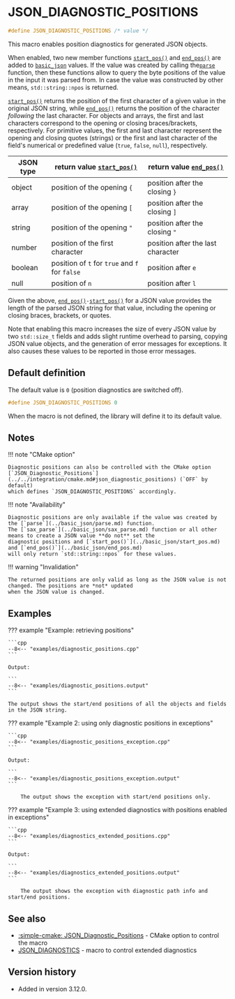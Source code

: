 # JSON_DIAGNOSTIC_POSITIONS

```cpp
#define JSON_DIAGNOSTIC_POSITIONS /* value */
```

This macro enables position diagnostics for generated JSON objects.

When enabled, two new member functions [`start_pos()`](../basic_json/start_pos.md) and
[`end_pos()`](../basic_json/end_pos.md) are added to [`basic_json`](../basic_json/index.md) values. If the value was
created by calling the[`parse`](../basic_json/parse.md) function, then these functions allow to query the byte positions
of the value in the input it was parsed from. In case the value was constructed by other means, `std::string::npos` is
returned.

[`start_pos()`](../basic_json/start_pos.md) returns the position of the first character of a given value in the original
JSON string, while [`end_pos()`](../basic_json/end_pos.md) returns the position of the character _following_ the last
character. For objects and arrays, the first and last characters correspond to the opening or closing braces/brackets,
respectively. For primitive values, the first and last character represent the opening and closing quotes (strings) or
the first and last character of the field's numerical or predefined value (`true`, `false`, `null`), respectively.

| JSON type | return value [`start_pos()`](../basic_json/start_pos.md) | return value [`end_pos()`](../basic_json/end_pos.md) |
|-----------|----------------------------------------------------------|------------------------------------------------------|
| object    | position of the opening `{`                              | position after the closing `}`                       |
| array     | position of the opening `[`                              | position after the closing `]`                       |
| string    | position of the opening `"`                              | position after the closing `"`                       |
| number    | position of the first character                          | position after the last character                    |
| boolean   | position of `t` for `true` and `f` for `false`           | position after `e`                                   |
| null      | position of `n`                                          | position after `l`                                   |

Given the above, [`end_pos()`](../basic_json/end_pos.md)` - `[`start_pos()`](../basic_json/start_pos.md) for a JSON
value provides the length of the parsed JSON string for that value, including the opening or closing braces, brackets,
or quotes.

Note that enabling this macro increases the size of every JSON value by two `std::size_t` fields and adds slight runtime
overhead to parsing, copying JSON value objects, and the generation of error messages for exceptions. It also causes
these values to be reported in those error messages.

## Default definition

The default value is `0` (position diagnostics are switched off).

```cpp
#define JSON_DIAGNOSTIC_POSITIONS 0
```

When the macro is not defined, the library will define it to its default value.

## Notes

!!! note "CMake option"

    Diagnostic positions can also be controlled with the CMake option
    [`JSON_Diagnostic_Positions`](../../integration/cmake.md#json_diagnostic_positions) (`OFF` by default)
    which defines `JSON_DIAGNOSTIC_POSITIONS` accordingly.

!!! note "Availability"

    Diagnostic positions are only available if the value was created by the [`parse`](../basic_json/parse.md) function.
    The [`sax_parse`](../basic_json/sax_parse.md) function or all other means to create a JSON value **do not** set the
    diagnostic positions and [`start_pos()`](../basic_json/start_pos.md) and [`end_pos()`](../basic_json/end_pos.md)
    will only return `std::string::npos` for these values.

!!! warning "Invalidation"

    The returned positions are only valid as long as the JSON value is not changed. The positions are *not* updated
    when the JSON value is changed.

## Examples

??? example "Example: retrieving positions"

    ```cpp
    --8<-- "examples/diagnostic_positions.cpp"
    ```
    
    Output:

    ```
    --8<-- "examples/diagnostic_positions.output"
    ```

    The output shows the start/end positions of all the objects and fields in the JSON string.

??? example "Example 2: using only diagnostic positions in exceptions"

    ```cpp
    --8<-- "examples/diagnostic_positions_exception.cpp"
    ```
    
    Output:

    ```
    --8<-- "examples/diagnostic_positions_exception.output"
    ```

        The output shows the exception with start/end positions only.

??? example "Example 3: using extended diagnostics with positions enabled in exceptions"

    ```cpp
    --8<-- "examples/diagnostics_extended_positions.cpp"
    ```
    
    Output:

    ```
    --8<-- "examples/diagnostics_extended_positions.output"
    ```
    
        The output shows the exception with diagnostic path info and start/end positions.

## See also

- [:simple-cmake: JSON_Diagnostic_Positions](../../integration/cmake.md#json_diagnostic_positions) - CMake option to control the macro
- [JSON_DIAGNOSTICS](json_diagnostics.md) - macro to control extended diagnostics

## Version history

- Added in version 3.12.0.
